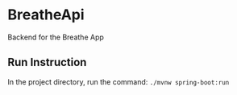 # BreatheApi
Backend for the Breathe App

## Run Instruction
In the project directory, run the command:
```./mvnw spring-boot:run```
